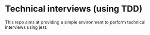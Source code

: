 # Technical interviews (using TDD)

This repo aims at providing a simple environment to perform technical interviews using jest.
